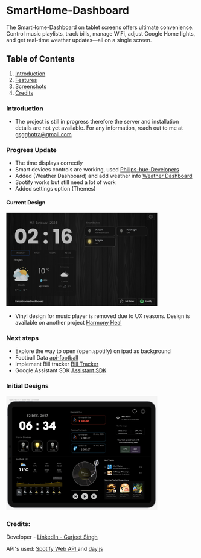 # SmartHome-Dashboard
 The SmartHome-Dashboard on tablet screens offers ultimate convenience. Control music playlists, track bills, manage WiFi, adjust Google Home lights, and get real-time weather updates—all on a single screen. 

## Table of Contents

1. [Introduction](#introduction)
2. [Features](#progress-update)
3. [Screenshots](#current-design)
4. [Credits](#credits)

### Introduction
- The project is still in progress therefore the server and installation details are not yet available. For any information, reach out to me at gsgghotra@gmail.com

### Progress Update
- The time displays correctly
- Smart devices controls are working, used [Philips-hue-Developers](https://developers.meethue.com/develop/get-started-2/)
- Added (Weather Dashboard) and add weather info [Weather Dashboard](https://github.com/gsgghotra/Weather-Forecast-Dashboard)
- Spotify works but still need a lot of work
- Added settings option (Themes)

#### Current Design
<img src="./src/assets/images/screenshots/screenshot0301.png" alt="current Desing" width="400px" />

- Vinyl design for music player is removed due to UX reasons. Design is available on another project [Harmony Heal](https://github.com/gsgghotra/HarmonyHeal)

### Next steps
- Explore the way to open (open.spotify) on ipad as background 
- Football Data [api-football](https://www.api-football.com/)
- Implement Bill tracker [Bill Tracker](https://github.com/gsgghotra/BillTracker)
- Google Assistant SDK [Assistant SDK](https://developers.google.com/assistant/sdk)

### Initial Designs
<img src="./src/assets/images/screenshots/scrrenshot_initialdesign.png" alt="Initial Design of Smart Dashboard" width="400px" />

### Credits:
Developer - [LinkedIn - Gurjeet Singh](https://www.linkedin.com/in/gsgghotra/)

API's used:
[Spotify Web API ](https://developer.spotify.com/documentation/web-api)
and
[day.js](https://day.js.org/)